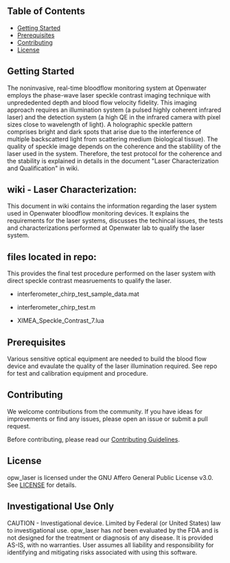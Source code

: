 ## Table of Contents
- [Getting Started](#getting-started)
- [Prerequisites](#prerequisites)
- [Contributing](#contributing)
- [License](#license)

## Getting Started
The noninvasive, real-time bloodflow monitoring system at Openwater employs the phase-wave laser speckle contrast imaging technique with unprededented depth and blood flow velocity fidelity.
This imaging approach requires an illumination system (a pulsed highly coherent infrared laser) and the detection system (a high QE in the infrared camera with pixel sizes close to wavelength of light). A holographic speckle pattern comprises bright and dark spots that arise due to the interference of multiple backscatterd light from scattering medium (biological tissue). The quality of speckle image depends on the coherence and the stablility of the laser used in the system. Therefore, the test protocol for the coherence and the stability is explained in details in the document "Laser Characterization and Qualification" in wiki.

## wiki - Laser Characterization:
This document in wiki contains the information regarding the laser system used in Openwater bloodflow monitoring devices. It explains the requirements for the laser systems, discusses the techincal issues, the tests and characterizations performed at Openwater lab to qualify the laser system.

## files located in repo:

 This provides the final test procedure performed on the laser system with direct speckle contrast measruements to qualify the laser.
  
* interferometer_chirp_test_sample_data.mat

* interferometer_chirp_test.m

* XIMEA_Speckle_Contrast_7.lua

## Prerequisites

Various sensitive optical equipment are needed to build the blood flow device and evaulate the quality of the laser illumination required. See repo for test and calibration equipment and procedure.

## Contributing

We welcome contributions from the community. If you have ideas for improvements or find any issues, please open an issue or submit a pull request.

Before contributing, please read our [Contributing Guidelines](CONTRIBUTING.md).

## License

opw_laser is licensed under the GNU Affero General Public License v3.0. See [LICENSE](LICENSE) for details.

## Investigational Use Only
CAUTION - Investigational device. Limited by Federal (or United States) law to investigational use. opw_laser has *not* been evaluated by the FDA and is not designed for the treatment or diagnosis of any disease. It is provided AS-IS, with no warranties. User assumes all liability and responsibility for identifying and mitigating risks associated with using this software.

